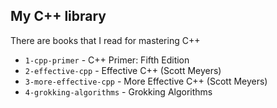 ## My C++ library
There are books that I read for mastering C++

- `1-cpp-primer` - C++ Primer: Fifth Edition
- `2-effective-cpp` - Effective C++ (Scott Meyers)
- `3-more-effective-cpp` - More Effective C++ (Scott Meyers)
- `4-grokking-algorithms` - Grokking Algorithms
